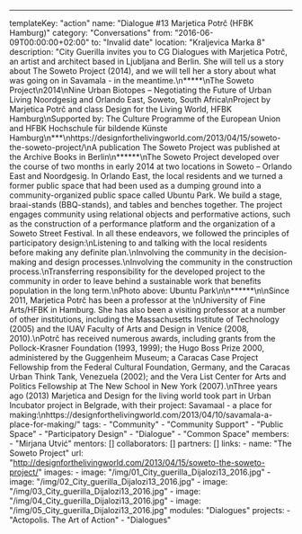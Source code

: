 ---
  templateKey: "action"
  name: "Dialogue #13 Marjetica Potrč (HFBK Hamburg)"
  category: "Conversations"
  from: "2016-06-09T00:00:00+02:00"
  to: "Invalid date"
  location: "Kraljevica Marka 8"
  description: "City Guerilla invites you to CG Dialogues with Marjetica Potrč, an artist and architect based in Ljubljana and Berlin. She will tell us a story about The Soweto Project (2014), and we will tell her a story about what was going on in Savamala - in the meantime.\n*****\nThe Soweto Project\n2014\nNine Urban Biotopes – Negotiating the Future of Urban Living Noordgesig and Orlando East, Soweto, South Africa\nProject by Marjetica Potrč and class Design for the Living World, HFBK Hamburg\nSupported by: The Culture Programme of the European Union and HFBK Hochschule für bildende Künste Hamburg\n***\nhttps://designforthelivingworld.com/2013/04/15/soweto-the-soweto-project/\nA publication The Soweto Project was published at the Archive Books in Berlin\n******\nThe Soweto Project developed over the course of two months in early 2014 at two locations in Soweto – Orlando East and Noordgesig. In Orlando East, the local residents and we turned a former public space that had been used as a dumping ground into a community-organized public space called Ubuntu Park. We build a stage, braai-stands (BBQ-stands), and tables and benches together. The project engages community using relational objects and performative actions, such as the construction of a performance platform and the organization of a Soweto Street Festival. In all these endeavors, we followed the principles of participatory design:\nListening to and talking with the local residents before making any definite plan.\nInvolving the community in the decision-making and design processes.\nInvolving the community in the construction process.\nTransferring responsibility for the developed project to the community in order to leave behind a sustainable work that benefits population in the long term.\nPhoto above: Ubuntu Park\n\n******\n\nSince 2011, Marjetica Potrč has been a professor at the \nUniversity of Fine Arts/HFBK in Hamburg. She has also been a visiting professor at a number of other institutions, including the Massachusetts Institute of Technology (2005) and the IUAV Faculty of Arts and Design in Venice (2008, 2010).\nPotrč has received numerous awards, including grants from the Pollock-Krasner Foundation (1993, 1999); the Hugo Boss Prize 2000, administered by the Guggenheim Museum; a Caracas Case Project Fellowship from the Federal Cultural Foundation, Germany, and the Caracas Urban Think Tank, Venezuela (2002); and the Vera List Center for Arts and Politics Fellowship at The New School in New York (2007).\nThree years ago (2013) Marjetica and Design for the living world took part in Urban Incubator project in Belgrade, with their project: Savamaal - a place for making:\nhttps://designforthelivingworld.com/2013/04/10/savamala-a-place-for-making/"
  tags: 
    - "Community"
    - "Community Support"
    - "Public Space"
    - "Participatory Design"
    - "Dialogue"
    - "Common Space"
  members: 
    - "Mirjana Utvić"
  mentors: []
  collaborators: []
  partners: []
  links: 
    - 
      name: "The Soweto Project"
      url: "http://designforthelivingworld.com/2013/04/15/soweto-the-soweto-project/"
  images: 
    - 
      image: "/img/01_City_guerilla_Dijalozi13_2016.jpg"
    - 
      image: "/img/02_City_guerilla_Dijalozi13_2016.jpg"
    - 
      image: "/img/03_City_guerilla_Dijalozi13_2016.jpg"
    - 
      image: "/img/04_City_guerilla_Dijalozi13_2016.jpg"
    - 
      image: "/img/05_City_guerilla_Dijalozi13_2016.jpg"
  modules: "Dialogues"
  projects: 
    - "Actopolis. The Art of Action"
    - "Dialogues"
